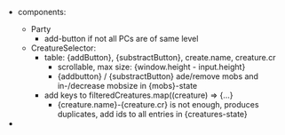 - components:
  - Party
    - add-button if not all PCs are of same level
  - CreatureSelector:
    - table: {addButton}, {substractButton}, create.name, creature.cr
      - scrollable, max size: {window.height - input.height}
      - {addbutton} / {substractButton} ade/remove mobs and in-/decrease mobsize in {mobs}-state 
    - add keys to <tr> filteredCreatures.map((creature) => {...}
      - {creature.name}-{creature.cr} is not enough, produces duplicates, add ids to all entries in {creatures-state}

- 